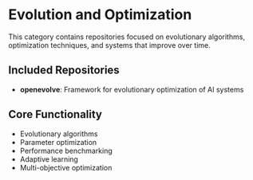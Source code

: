 # Evolution and Optimization

This category contains repositories focused on evolutionary algorithms, optimization techniques, and systems that improve over time.

## Included Repositories

- **openevolve**: Framework for evolutionary optimization of AI systems

## Core Functionality

- Evolutionary algorithms
- Parameter optimization
- Performance benchmarking
- Adaptive learning
- Multi-objective optimization